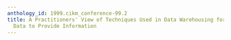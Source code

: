 ```yaml
---
anthology_id: 1999.cikm_conference-99.2
title: A Practitioners' View of Techniques Used in Data Warehousing for Sifting Through
  Data to Provide Information
---
```

